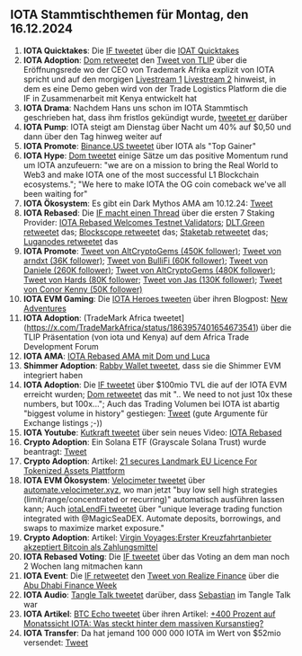 ## IOTA Stammtischthemen für Montag, den 16.12.2024

1. **IOTA Quicktakes**: Die [IF tweetet](https://x.com/iota/status/1863553776520478940) über die [IOAT Quicktakes]()
2. **IOTA Adoption**: [Dom retweetet](https://x.com/DomSchiener/status/1863815073577214438) den [Tweet von TLIP](https://x.com/TLIP_io/status/1863578315488891390) über die Eröffnungsrede wo der CEO von Trademark Afrika explizit von IOTA spricht und auf den morgigen [Livestream 1](https://www.youtube.com/live/LnYZqNevRN0?si=Qpy8p-9TwxcroplT) [Livestream 2](https://www.youtube.com/watch?v=B2st8SGuJqA) hinweist, in dem es eine Demo geben wird von der Trade Logistics Platform die die IF in Zusammenarbeit mit Kenya entwickelt hat
3. **IOTA Drama**: Nachdem Hans uns schon im IOTA Stammtisch geschrieben hat, dass ihm fristlos gekündigt wurde, [tweetet er](https://x.com/hus_qy/status/1863691157491880255) darüber 
4. **IOTA Pump**: IOTA steigt am Dienstag über Nacht um 40% auf $0,50 und dann über den Tag hinweg weiter auf 
5. **IOTA Promote**: [Binance.US tweetet](https://x.com/BinanceUS/status/1863674601756033070) über IOTA als "Top Gainer"
6. **IOTA Hype**: [Dom tweetet](https://x.com/DomSchiener/status/1863688195034026493) einige Sätze um das positive Momentum rund um IOTA anzufeuern: "we are on a mission to bring the Real World to Web3 and make IOTA one of the most successful L1 Blockchain ecosystems."; "We here to make IOTA the OG coin comeback we've all been waiting for"
7. **IOTA Ökosystem**: Es gibt ein Dark Mythos AMA am 10.12.24: [Tweet](https://x.com/AuditOne_DAO/status/1863940705976045931)
8. **IOTA Rebased**: Die [IF macht einen Thread](https://x.com/iota/status/1863946293539660134) über die ersten 7 Staking Provider: [IOTA Rebased Welcomes Testnet Validators](https://blog.iota.org/iota-rebased-validators/); [DLT.Green retweetet](https://x.com/dlt_green/status/1863947514430255498) das; [Blockscope retweetet](https://x.com/Krypton45435203/status/1864033994825769242) das; [Staketab retweetet](https://x.com/staketab/status/1864002875958911427) das; [Luganodes retweetet](https://x.com/luganodes/status/1864255668305449406) das
9. **IOTA Promote**: [Tweet von AltCryptoGems (450K follower)](https://x.com/AltCryptoGems/status/1863948302099845625); [Tweet von arndxt (36K follower)](https://x.com/arndxt_xo/status/1859929626216439832); [Tweet von BulliFi (60K follower)](https://x.com/Bullify_X/status/1863933431295492504); [Tweet von Daniele (260K follower)](https://x.com/danielesesta/status/1864220251988062256); [Tweet von AltCryptoGems (480K follower)](https://x.com/AltCryptoGems/status/1864242805788561871); [Tweet von Hards (80K follower](https://x.com/Degen_Hardy/status/1864217481054978180); [Tweet von Jas (130K follower)](https://x.com/JasCrypto_/status/1863946322606207268); [Tweet von Conor Kenny (50K follower)](https://x.com/conorfkenny/status/1864281688312041836)
10. **IOTA EVM Gaming**: Die [IOTA Heroes tweeten](https://x.com/IotaHeroes/status/1863921653572411500) über ihren Blogpost: [New Adventures](https://www.iotaheroes.com/blog/new-adventures)
11. **IOTA Adoption**: (TradeMark Africa tweetet](https://x.com/TradeMarkAfrica/status/1863957401654673541) über die TLIP Präsentation (von iota und Kenya) auf dem Africa Trade Development Forum
12. **IOTA AMA**: [IOTA Rebased AMA mit Dom und Luca](https://x.com/iota/status/1863516743362097249)
13. **Shimmer Adoption**: [Rabby Wallet tweetet](https://x.com/Rabby_io/status/1808123544053719490), dass sie die Shimmer EVM integriert haben
14. **IOTA Adoption**: Die [IF tweetet](https://x.com/iota/status/1864214892720312661) über $100mio TVL die auf der IOTA EVM erreicht wurden; [Dom retweetet](https://x.com/DomSchiener/status/1864235593292489140) das mit ".. We need to not just 10x these numbers, but 100x...";  Auch das Trading Volumen bei IOTA ist abartig "biggest volume in history" gestiegen: [Tweet](https://x.com/_JeffR/status/1864122143807820145) (gute Argumente für Exchange listings ;-))
15. **IOTA Youtube**: [Kutkraft tweetet](https://x.com/kutkraft/status/1864224228201123867) über sein neues Video: [IOTA Rebased](https://youtu.be/pwEjmjRcd5o)
16. **Crypto Adoption**: Ein Solana ETF (Grayscale Solana Trust) wurde beantragt: [Tweet](https://x.com/JSeyff/status/1864057917608980856)
17. **Crypto Adoption**: Artikel: [21 secures Landmark EU Licence For Tokenized Assets Plattform](https://t.co/fZXOHFJODN)
18. **IOTA EVM Ökosystem**: [Velocimeter tweetet](https://x.com/VelocimeterDEX/status/1864246374809915854) über [automate.velocimeter.xyz](https://automate.velocimeter.xyz/), wo man jetzt "buy low sell high strategies (limit/range/concentrated or recurring)" automatisch ausführen lassen kann; Auch [iotaLendFi tweetet](https://x.com/iolendfi/status/1864041721413132314) über "unique leverage trading function integrated with @MagicSeaDEX. Automate deposits, borrowings, and swaps to maximize market exposure."
19. **Crypto Adoption**: Artikel: [Virgin Voyages:Erster Kreuzfahrtanbieter akzeptiert Bitcoin als Zahlungsmittel](https://www.blocktrainer.de/blog/erster-kreuzfahrtanbieter-akzeptiert-bitcoin-als-zahlungsmittel)
20. **IOTA Rebased Voting**: Die [IF tweetet](https://x.com/iota/status/1864310689667686721) über das Voting an dem man noch 2 Wochen lang mitmachen kann
21. **IOTA Event**: Die [IF retweetet](https://x.com/iota/status/1864321339361812481) den [Tweet von Realize Finance](https://x.com/iota/status/1864321339361812481) über die [Abu Dhabi Finance Week](https://x.com/ADFinanceWeek)
22. **IOTA Audio**: [Tangle Talk tweetet](https://x.com/tangle_talk/status/1864307096885284901) darüber, dass [Sebastian](https://x.com/Sebasti65365174) im Tangle Talk war
23. **IOTA Artikel**: [BTC Echo tweetet](https://x.com/btcecho/status/1864259692505018850) über ihren Artikel: [+400 Prozent auf Monatssicht IOTA: Was steckt hinter dem massiven Kursanstieg?](https://www.btc-echo.de/news/iota-was-steckt-hinter-dem-massiven-kursanstieg-196961/?utm_content=buffer059d6&utm_medium=social&utm_source=x.com&utm_campaign=buffer)
24. **IOTA Transfer**: Da hat jemand 100 000 000 IOTA im Wert von $52mio versendet: [Tweet](https://x.com/tanglelytics/status/1864292874407297418)
